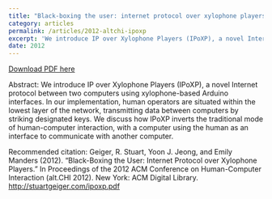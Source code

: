 ```yaml
---
title: "Black-boxing the user: internet protocol over xylophone players (IPoXP)"
category: articles
permalink: /articles/2012-altchi-ipoxp
excerpt: 'We introduce IP over Xylophone Players (IPoXP), a novel Internet protocol between two computers using xylophone-based Arduino interfaces'
date: 2012
---
```


<a href='http://stuartgeiger.com/ipoxp.pdf'>Download PDF here</a>

Abstract: We introduce IP over Xylophone Players (IPoXP), a novel Internet protocol between two computers using xylophone-based Arduino interfaces. In our implementation, human operators are situated within the lowest layer of the network, transmitting data between computers by striking designated keys. We discuss how IPoXP inverts the traditional mode of human-computer interaction, with a computer using the human as an interface to communicate with another computer.

 Recommended citation: Geiger, R. Stuart, Yoon J. Jeong, and Emily Manders (2012). “Black-Boxing the User: Internet Protocol over Xylophone Players.” In Proceedings of the 2012 ACM Conference on Human-Computer Interaction (alt.CHI 2012). New York: ACM Digital Library. http://stuartgeiger.com/ipoxp.pdf
